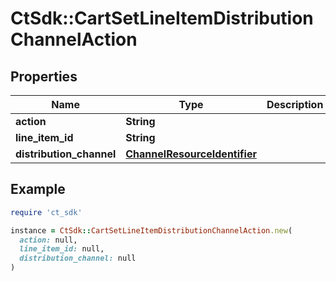 # CtSdk::CartSetLineItemDistributionChannelAction

## Properties

| Name | Type | Description | Notes |
| ---- | ---- | ----------- | ----- |
| **action** | **String** |  |  |
| **line_item_id** | **String** |  | [optional] |
| **distribution_channel** | [**ChannelResourceIdentifier**](ChannelResourceIdentifier.md) |  | [optional] |

## Example

```ruby
require 'ct_sdk'

instance = CtSdk::CartSetLineItemDistributionChannelAction.new(
  action: null,
  line_item_id: null,
  distribution_channel: null
)
```

